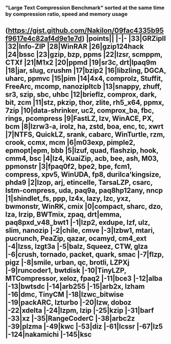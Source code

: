 ### "Large Text Compression Benchmark" sorted at the same time by compression ratio, speed and memory usage
(https://gist.github.com/Nakilon/09fac4335b95f9617e4c82af4d9e1e7d)
|points||
|-|-
|33|GRZipII
|32|Info-ZIP
|28|WinRAR
|26|gzip124hack
|24|bssc
|23|gzip, bzp, ppms
|22|lzsr, scmppm, CTXf
|21|M1x2
|20|ppmd
|19|sr3c, drt|lpaq9m
|18|jar, slug, crushm
|17|bzip2
|16|libzling, DGCA, uharc, ppmvc
|15|pim
|14|4x4, comprolz, Stuffit, FreeArc, mcomp, nanozipltcb
|13|snappy, zhuff, sr3, szip, sbc, uhbc
|12|brieflz, comprox, dark, bit, zcm
|11|stz, pkzip, thor, zlite, rh5_x64, ppmx, 7zip
|10|data-shrinker, uc2, comprox_ba, fbc, rings, pcompress
|9|FastLZ, lzv, WinACE, PX, bcm
|8|lzrw3-a, irolz, ha, zstd, boa, enc, tc, xwrt
|7|NTFS, QuickLZ, srank, cabarc, WinTurtle, rzm, crook, ccmx, mcm
|6|m03exp, pimple2, epmopt|epm, bbb
|5|lzuf, quad, flashzip, hook, cmm4, bsc
|4|lz4, KuaiZip, acb, bee, ash, M03, ppmonstr
|3|fpaq0f2, bpe2, bpe, fcm1, compress, xpv5, WinUDA, fp8, durilca'kingsize, phda9
|2|lzop, arj, etincelle, TarsaLZP, csarc, lstm-compress, uda, paq9a, paq8hp12any, nncp
|1|shindlet_fs, ppp, lz4x, lazy, lzc, yxz, bwmonstr, WinRK, cmix
|0|compact, sharc, dzo, lza, lrzip, BWTmix, zpaq, drt|emma, paq8pxd_v48_bwt1
|-1|lzp2, exdupe, lzf, ulz, slim, nanozip
|-2|chile, cmve
|-3|lzbw1, mtari, pucrunch, PeaZip, qazar, ocamyd, cm4_ext
|-4|lzss, lzgt3a
|-5|balz, Squeez, CTW, glza
|-6|crush, tornado, packet, quark, smac
|-7|flzp, pigz
|-8|smile, urban, qc, brotli, LZPXj
|-9|runcoder1, bwtdisk
|-10|TinyLZP, MTCompressor, xeloz, fpaq2
|-11|bce3
|-12|alba
|-13|bwtsdc
|-14|arb255
|-15|arb2x, lzham
|-16|dmc, TinyCM
|-18|lzwc_bitwise
|-19|packARC, lzturbo
|-20|lzw, doboz
|-22|xdelta
|-24|lzpm, lzip
|-25|kzip
|-31|barf
|-33|xz
|-35|RangeCoderC
|-38|arbc2z
|-39|plzma
|-49|kwc
|-53|diz
|-61|lcssr
|-67|lz5
|-124|nakamichi
|-145|ksc
---
